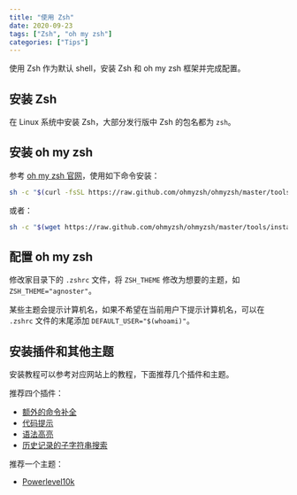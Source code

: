 ```yaml
---
title: "使用 Zsh"
date: 2020-09-23
tags: ["Zsh", "oh my zsh"]
categories: ["Tips"]
---
```


使用 Zsh 作为默认 shell，安装 Zsh 和 oh my zsh 框架并完成配置。

<!--more-->

## 安装 Zsh

在 Linux 系统中安装 Zsh，大部分发行版中 Zsh 的包名都为 `zsh`。

## 安装 oh my zsh

参考 [oh my zsh 官网](https://ohmyz.sh/)，使用如下命令安装：

```bash
sh -c "$(curl -fsSL https://raw.github.com/ohmyzsh/ohmyzsh/master/tools/install.sh)"
```

或者：

```bash
sh -c "$(wget https://raw.github.com/ohmyzsh/ohmyzsh/master/tools/install.sh -O -)"
```

## 配置 oh my zsh

修改家目录下的 `.zshrc` 文件，将 `ZSH_THEME` 修改为想要的主题，如 `ZSH_THEME="agnoster"`。

某些主题会提示计算机名，如果不希望在当前用户下提示计算机名，可以在 `.zshrc` 文件的末尾添加 `DEFAULT_USER="$(whoami)"`。

## 安装插件和其他主题

安装教程可以参考对应网站上的教程，下面推荐几个插件和主题。

推荐四个插件：

- [额外的命令补全](https://github.com/zsh-users/zsh-completions)
- [代码提示](https://github.com/zsh-users/zsh-autosuggestions)
- [语法高亮](https://github.com/zsh-users/zsh-syntax-highlighting)
- [历史记录的子字符串搜索](https://github.com/zsh-users/zsh-history-substring-search)

推荐一个主题：

- [Powerlevel10k](https://github.com/romkatv/powerlevel10k)
